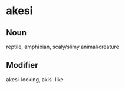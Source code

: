 akesi
===

Noun
---

reptile, amphibian, scaly/slimy animal/creature

Modifier
---

akesi-looking, akisi-like